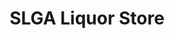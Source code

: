 ---
title: "SLGA Liquor Store"
url: /saskatoon/slga-liquor-store-confederation-drive/
shop: alcohol
---